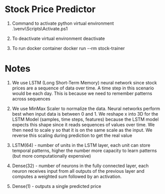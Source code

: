 # Stock Price Predictor
 
1) Command to activate python virtual environment
.\venv\Scripts\Activate.ps1

2) To deactivate virtual environment
deactivate

3) To run docker container
docker run --rm stock-trainer

# Notes

1) We use LSTM (Long Short-Term Memory) neural network since stock prices are a sequence of data over time. A time step in this scenario would be each day. This is because we need to remember patterns across sequences

2) We use MinMax Scaler to normalize the data. Neural networks perform best when input data is between 0 and 1. We reshape x into 3D for the LSTM Model (samples, time steps, features) because the LSTM model expects this shape since it reads sequences of values over time. We then need to scale y so that it is on the same scale as the input. We reverse this scaling during prediction to get the real value

3) LSTM(64) - number of units in the LSTM layer, each unit can store temporal patterns, higher the number more capacity to learn patterns (but more computationally expensive)

4) Dense(32) - number of neurons in the fully connected layer, each neuron receives input from all outputs of the previous layer and computes a weighted sum followed by an activation.

5) Dense(1) - outputs a single predicted price



